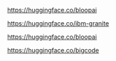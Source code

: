 https://huggingface.co/bloopai

https://huggingface.co/ibm-granite

https://huggingface.co/bloopai

https://huggingface.co/bigcode